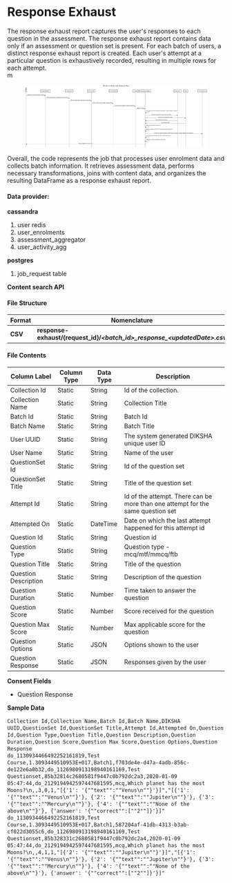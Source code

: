 # Response Exhaust

The response exhaust report captures the user's responses to each question in the assessment. The response exhaust report contains data only if an assessment or question set is present. For each batch of users, a distinct response exhaust report is created. Each user's attempt at a particular question is exhaustively recorded, resulting in multiple rows for each attempt.\
m

<figure><img src="../../../../../.gitbook/assets/Response exhaust (1).png" alt=""><figcaption></figcaption></figure>

Overall, the code represents the job that processes user enrolment data and collects batch information. It retrieves assessment data, performs necessary transformations, joins with content data, and organizes the resulting DataFrame as a response exhaust report.

#### Data provider: <a href="#file-structure.2" id="file-structure.2"></a>

**cassandra**

1. user redis
2. user\_enrolments
3. assessment\_aggregator
4. user\_activity\_agg

**postgres**

1. job\_request table

**Content search API**

#### File Structure <a href="#file-structure.2" id="file-structure.2"></a>

| **Format** | **Nomenclature**                                                                    | **Example**                                                  |
| ---------- | ----------------------------------------------------------------------------------- | ------------------------------------------------------------ |
| **CSV**    | **response-exhaust/{request\_id}/**_**\<batch\_id>\_response\_\<updatedDate>.csv**_ | _**do\_1130264512015646721166\_response\_26\_08\_2020.csv**_ |

#### File Contents <a href="#file-contents.2" id="file-contents.2"></a>

| **Column Label**     | **Column Type** | **Data Type** | **Description**                                                                 |
| -------------------- | --------------- | ------------- | ------------------------------------------------------------------------------- |
| Collection Id        | Static          | String        | Id of the collection.                                                           |
| Collection Name      | Static          | String        | Collection Title                                                                |
| Batch Id             | Static          | String        | Batch Id                                                                        |
| Batch Name           | Static          | String        | Batch Title                                                                     |
| User UUID            | Static          | String        | The system generated DIKSHA unique user ID                                      |
| User Name            | Static          | String        | Name of the user                                                                |
| QuestionSet Id       | Static          | String        | Id of the question set                                                          |
| QuestionSet Title    | Static          | String        | Title of the question set                                                       |
| Attempt Id           | Static          | String        | Id of the attempt. There can be more than one attempt for the same question set |
| Attempted On         | Static          | DateTime      | Date on which the last attempt happened for this attempt id                     |
| Question Id          | Static          | String        | Question id                                                                     |
| Question Type        | Static          | String        | Question type - mcq/mtf/mmcq/ftb                                                |
| Question Title       | Static          | String        | Title of the question                                                           |
| Question Description | Static          | String        | Description of the question                                                     |
| Question Duration    | Static          | Number        | Time taken to answer the question                                               |
| Question Score       | Static          | Number        | Score received for the question                                                 |
| Question Max Score   | Static          | Number        | Max applicable score for the question                                           |
| Question Options     | Static          | JSON          | Options shown to the user                                                       |
| Question Response    | Static          | JSON          | Responses given by the user                                                     |

**Consent Fields**

* Question Response

**Sample Data**

```csv
Collection Id,Collection Name,Batch Id,Batch Name,DIKSHA UUID,QuestionSet Id,QuestionSet Title,Attempt Id,Attempted On,Question Id,Question Type,Question Title,Question Description,Question Duration,Question Score,Question Max Score,Question Options,Question Response
do_1130934466492252161819,Test Course,1.3093449510953E+017,Batch1,f703de4e-d47a-4adb-856c-de122e6a0b32,do_1126980913198940161169,Test Questionset,85b32814c2680581f9447c0b792dc2a3,2020-01-09 05:47:44,do_2129194942597447681595,mcq,Which planet has the most Moons?\n,,3,0,1,"[{'1': '{""text"":""Venus\n""}'}]","[{'1': '{""text"":""Venus\n""}'}, {'2': '{""text"":""Jupiter\n""}'}, {'3': '{""text"":""Mercury\n""}'}, {'4': '{""text"":""None of the above\n""}'}, {'answer': '{""correct"":[""2""]}'}]"
do_1130934466492252161819,Test Course,1.3093449510953E+017,Batch1,587204af-41db-4313-b3ab-cf022d3055c6,do_1126980913198940161169,Test Questionset,85b328331c2680581f9447c0b792dc2a4,2020-01-09 05:47:44,do_2129194942597447681595,mcq,Which planet has the most Moons?\n,,4,1,1,"[{'2': '{""text"":""Jupiter\n""}'}]","[{'1': '{""text"":""Venus\n""}'}, {'2': '{""text"":""Jupiter\n""}'}, {'3': '{""text"":""Mercury\n""}'}, {'4': '{""text"":""None of the above\n""}'}, {'answer': '{""correct"":[""2""]}'}]"
```
